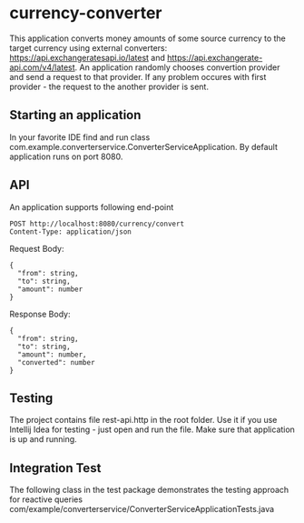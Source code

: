 # currency-converter

This application converts money amounts of some source currency to the target currency using external converters:
https://api.exchangeratesapi.io/latest and https://api.exchangerate-api.com/v4/latest.
An application randomly chooses convertion provider and send a request to that provider. If any problem occures with first provider - the request to the another provider is sent.

## Starting an application

In your favorite IDE find and run class com.example.converterservice.ConverterServiceApplication.
By default application runs on port 8080.

## API

An application supports following end-point
```
POST http://localhost:8080/currency/convert
Content-Type: application/json
```
Request Body:
```
{
  "from": string,
  "to": string,
  "amount": number
}
```

Response Body:
```
{
  "from": string,
  "to": string,
  "amount": number,
  "converted": number
}
```

## Testing

The project contains file rest-api.http in the root folder. Use it if you use Intellij Idea for testing - just open and run the file. Make sure that application is up and running.

## Integration Test

The following class in the test package demonstrates the testing approach for reactive queries com/example/converterservice/ConverterServiceApplicationTests.java
